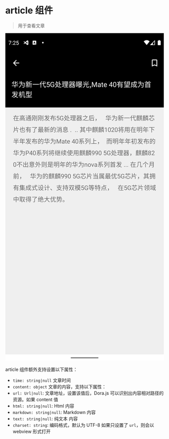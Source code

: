 # article 组件
> 用于查看文章

![Article component](../_media/article_component.webp ':size=400')

article 组件额外支持设置以下属性：
 - `time: string|null` 文章时间
 - `content: object` 文章的内容，支持以下属性：
  - `url: Url|null`: 文章地址，设置该值后，Dora.js 可以识别出内容相对路径的资源。如果 content 值
  - `html: string|null`: Html 内容
  - `markdown: string|null`: Markdown 内容
  - `text: string|null`: 纯文本 内容
  - `charset: string`: 编码格式，默认为 UTF-8
  如果只设置了 `url`，则会以 webview 形式打开